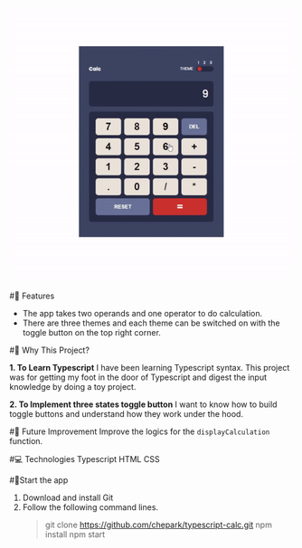 <p align="center">
  <img width="530" height="auto" src="./src/assets/calc-demo.gif">
</p>

#📌 Features

- The app takes two operands and one operator to do calculation.
- There are three themes and each theme can be switched on with the toggle button on the top right corner.

#💭 Why This Project?

**1. To Learn Typescript**
I have been learning Typescript syntax. This project was for getting my foot in the door of Typescript and digest the input knowledge by doing a toy project.

**2. To Implement three states toggle button**
I want to know how to build toggle buttons and understand how they work under the hood.

#🔨 Future Improvement
Improve the logics for the `displayCalculation` function.

#💻 Technologies
Typescript
HTML
CSS

#🚀Start the app

1. Download and install Git
2. Follow the following command lines.
   > git clone https://github.com/chepark/typescript-calc.git
   > npm install
   > npm start
